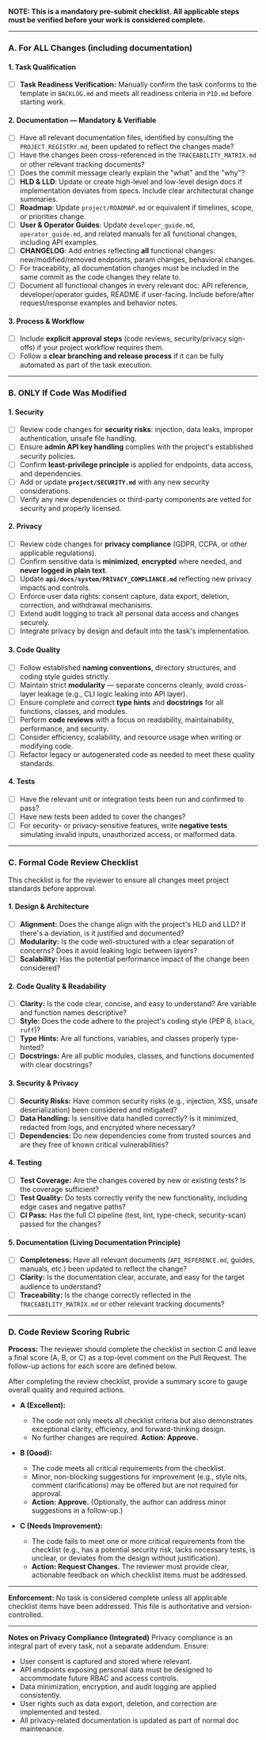 <!-- ID: DOC-021 -->
**NOTE: This is a mandatory pre-submit checklist. All applicable steps must be verified before your work is considered complete.**

---

### A. For ALL Changes (including documentation)

#### 1. Task Qualification
- [ ] **Task Readiness Verification:** Manually confirm the task conforms to the template in `BACKLOG.md` and meets all readiness criteria in `PID.md` before starting work.

#### 2. Documentation — Mandatory & Verifiable
- [ ] Have all relevant documentation files, identified by consulting the `PROJECT_REGISTRY.md`, been updated to reflect the changes made?
- [ ] Have the changes been cross-referenced in the `TRACEABILITY_MATRIX.md` or other relevant tracking documents?
- [ ] Does the commit message clearly explain the "what" and the "why"?
- [ ] **HLD & LLD**: Update or create high-level and low-level design docs if implementation deviates from specs. Include clear architectural change summaries.
- [ ] **Roadmap**: Update `project/ROADMAP.md` or equivalent if timelines, scope, or priorities change.
- [ ] **User & Operator Guides**: Update `developer_guide.md`, `operator_guide.md`, and related manuals for all functional changes, including API examples.
- [ ] **CHANGELOG**: Add entries reflecting **all** functional changes: new/modified/removed endpoints, param changes, behavioral changes.
- [ ] For traceability, all documentation changes must be included in the same commit as the code changes they relate to.
- [ ] Document all functional changes in every relevant doc: API reference, developer/operator guides, README if user-facing. Include before/after request/response examples and behavior notes.

#### 3. Process & Workflow
- [ ] Include **explicit approval steps** (code reviews, security/privacy sign-offs) if your project workflow requires them.
- [ ] Follow a **clear branching and release process** if it can be fully automated as part of the task execution.

---

### B. ONLY If Code Was Modified

#### 1. Security
- [ ] Review code changes for **security risks**: injection, data leaks, improper authentication, unsafe file handling.
- [ ] Ensure **admin API key handling** complies with the project's established security policies.
- [ ] Confirm **least-privilege principle** is applied for endpoints, data access, and dependencies.
- [ ] Add or update **`project/SECURITY.md`** with any new security considerations.
- [ ] Verify any new dependencies or third-party components are vetted for security and properly licensed.

#### 2. Privacy
- [ ] Review code changes for **privacy compliance** (GDPR, CCPA, or other applicable regulations).
- [ ] Confirm sensitive data is **minimized**, **encrypted** where needed, and **never logged in plain text**.
- [ ] Update **`api/docs/system/PRIVACY_COMPLIANCE.md`** reflecting new privacy impacts and controls.
- [ ] Enforce user data rights: consent capture, data export, deletion, correction, and withdrawal mechanisms.
- [ ] Extend audit logging to track all personal data access and changes securely.
- [ ] Integrate privacy by design and default into the task's implementation.

#### 3. Code Quality
- [ ] Follow established **naming conventions**, directory structures, and coding style guides strictly.
- [ ] Maintain strict **modularity** — separate concerns cleanly, avoid cross-layer leakage (e.g., CLI logic leaking into API layer).
- [ ] Ensure complete and correct **type hints** and **docstrings** for all functions, classes, and modules.
- [ ] Perform **code reviews** with a focus on readability, maintainability, performance, and security.
- [ ] Consider efficiency, scalability, and resource usage when writing or modifying code.
- [ ] Refactor legacy or autogenerated code as needed to meet these quality standards.

#### 4. Tests
- [ ] Have the relevant unit or integration tests been run and confirmed to pass?
- [ ] Have new tests been added to cover the changes?
- [ ] For security- or privacy-sensitive features, write **negative tests** simulating invalid inputs, unauthorized access, or malformed data.

---

### C. Formal Code Review Checklist
This checklist is for the reviewer to ensure all changes meet project standards before approval.

#### 1. Design & Architecture
- [ ] **Alignment:** Does the change align with the project's HLD and LLD? If there's a deviation, is it justified and documented?
- [ ] **Modularity:** Is the code well-structured with a clear separation of concerns? Does it avoid leaking logic between layers?
- [ ] **Scalability:** Has the potential performance impact of the change been considered?

#### 2. Code Quality & Readability
- [ ] **Clarity:** Is the code clear, concise, and easy to understand? Are variable and function names descriptive?
- [ ] **Style:** Does the code adhere to the project's coding style (PEP 8, `black`, `ruff`)?
- [ ] **Type Hints:** Are all functions, variables, and classes properly type-hinted?
- [ ] **Docstrings:** Are all public modules, classes, and functions documented with clear docstrings?

#### 3. Security & Privacy
- [ ] **Security Risks:** Have common security risks (e.g., injection, XSS, unsafe deserialization) been considered and mitigated?
- [ ] **Data Handling:** Is sensitive data handled correctly? Is it minimized, redacted from logs, and encrypted where necessary?
- [ ] **Dependencies:** Do new dependencies come from trusted sources and are they free of known critical vulnerabilities?

#### 4. Testing
- [ ] **Test Coverage:** Are the changes covered by new or existing tests? Is the coverage sufficient?
- [ ] **Test Quality:** Do tests correctly verify the new functionality, including edge cases and negative paths?
- [ ] **CI Pass:** Has the full CI pipeline (test, lint, type-check, security-scan) passed for the changes?

#### 5. Documentation (Living Documentation Principle)
- [ ] **Completeness:** Have all relevant documents (`API_REFERENCE.md`, guides, manuals, etc.) been updated to reflect the change?
- [ ] **Clarity:** Is the documentation clear, accurate, and easy for the target audience to understand?
- [ ] **Traceability:** Is the change correctly reflected in the `TRACEABILITY_MATRIX.md` or other relevant tracking documents?

---

### D. Code Review Scoring Rubric
**Process:** The reviewer should complete the checklist in section C and leave a final score (A, B, or C) as a top-level comment on the Pull Request. The follow-up actions for each score are defined below.

After completing the review checklist, provide a summary score to gauge overall quality and required actions.

- **A (Excellent):**
  - The code not only meets all checklist criteria but also demonstrates exceptional clarity, efficiency, and forward-thinking design.
  - No further changes are required. **Action: Approve.**

- **B (Good):**
  - The code meets all critical requirements from the checklist.
  - Minor, non-blocking suggestions for improvement (e.g., style nits, comment clarifications) may be offered but are not required for approval.
  - **Action: Approve.** (Optionally, the author can address minor suggestions in a follow-up.)

- **C (Needs Improvement):**
  - The code fails to meet one or more critical requirements from the checklist (e.g., has a potential security risk, lacks necessary tests, is unclear, or deviates from the design without justification).
  - **Action: Request Changes.** The reviewer must provide clear, actionable feedback on which checklist items must be addressed.

---

**Enforcement:**
No task is considered complete unless all applicable checklist items have been addressed. This file is authoritative and version-controlled.

---

**Notes on Privacy Compliance (Integrated)**
Privacy compliance is an integral part of every task, not a separate addendum. Ensure:
- User consent is captured and stored where relevant.
- API endpoints exposing personal data must be designed to accommodate future RBAC and access controls.
- Data minimization, encryption, and audit logging are applied consistently.
- User rights such as data export, deletion, and correction are implemented and tested.
- All privacy-related documentation is updated as part of normal doc maintenance.